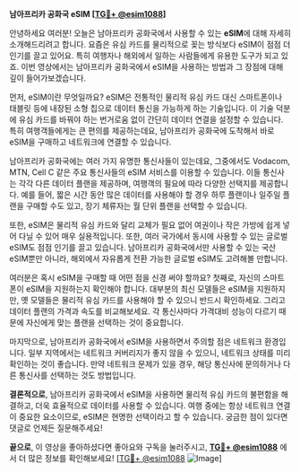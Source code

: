 **남아프리카 공화국 eSIM [[TG💪+ @esim1088](https://t.me/s/esim1088)]**

안녕하세요 여러분! 오늘은 남아프리카 공화국에서 사용할 수 있는 **eSIM**에 대해 자세히 소개해드리려고 합니다. 요즘은 유심 카드를 물리적으로 꽂는 방식보다 eSIM이 점점 더 인기를 끌고 있어요. 특히 여행자나 해외에서 일하는 사람들에게 유용한 도구가 되고 있죠. 이번 영상에서는 남아프리카 공화국에서 eSIM을 사용하는 방법과 그 장점에 대해 깊이 들어가보겠습니다.

먼저, eSIM이란 무엇일까요? eSIM은 전통적인 물리적 유심 카드 대신 스마트폰이나 태블릿 등에 내장된 소형 칩으로 데이터 통신을 가능하게 하는 기술입니다. 이 기술 덕분에 유심 카드를 바꿔야 하는 번거로움 없이 간단히 데이터 연결을 설정할 수 있습니다. 특히 여행객들에게는 큰 편의를 제공하는데요, 남아프리카 공화국에 도착해서 바로 eSIM을 구매하고 네트워크에 연결할 수 있습니다.

남아프리카 공화국에는 여러 가지 유명한 통신사들이 있는데요, 그중에서도 Vodacom, MTN, Cell C 같은 주요 통신사들의 eSIM 서비스를 이용할 수 있습니다. 이들 통신사는 각각 다른 데이터 플랜을 제공하며, 여행객의 필요에 따라 다양한 선택지를 제공합니다. 예를 들어, 짧은 시간 동안 많은 데이터를 사용해야 할 경우 하루 플랜이나 일주일 플랜을 구매할 수도 있고, 장기 체류자는 월 단위 플랜을 선택할 수 있습니다.

또한, eSIM은 물리적 유심 카드와 달리 교체가 필요 없어 여권이나 작은 가방에 쉽게 넣어 다닐 수 있어 매우 실용적입니다. 또한, 여러 국가에서 동시에 사용할 수 있는 글로벌 eSIM도 점점 인기를 끌고 있습니다. 남아프리카 공화국에서만 사용할 수 있는 국산 eSIM뿐만 아니라, 해외에서 자유롭게 전환 가능한 글로벌 eSIM도 고려해볼 만합니다.

여러분은 혹시 eSIM을 구매할 때 어떤 점을 신경 써야 할까요? 첫째로, 자신의 스마트폰이 eSIM을 지원하는지 확인해야 합니다. 대부분의 최신 모델들은 eSIM을 지원하지만, 옛 모델들은 물리적 유심 카드를 사용해야 할 수 있으니 반드시 확인하세요. 그리고 데이터 플랜의 가격과 속도를 비교해보세요. 각 통신사마다 가격대비 성능이 다르기 때문에 자신에게 맞는 플랜을 선택하는 것이 중요합니다.

마지막으로, 남아프리카 공화국에서 eSIM을 사용하면서 주의할 점은 네트워크 환경입니다. 일부 지역에서는 네트워크 커버리지가 좋지 않을 수 있으니, 네트워크 상태를 미리 확인하는 것이 좋습니다. 만약 네트워크 문제가 있을 경우, 해당 통신사에 문의하거나 다른 통신사를 선택하는 것도 방법입니다.

**결론적으로**, 남아프리카 공화국에서 eSIM을 사용하면 물리적 유심 카드의 불편함을 해결하고, 더욱 효율적으로 데이터를 사용할 수 있습니다. 여행 중에는 항상 네트워크 연결이 중요한 요소이므로, eSIM은 현명한 선택이라고 할 수 있습니다. 궁금한 점이 있다면 댓글로 언제든 질문해주세요!

**끝으로**, 이 영상을 좋아하셨다면 좋아요와 구독을 눌러주시고, **[TG💪+ @esim1088](https://t.me/s/esim1088)** 에서 더 많은 정보를 확인해보세요! [[TG💪+ @esim1088](https://t.me/s/esim1088) ![Image](https://i.postimg.cc/Y0z9fWf4/image.png)]